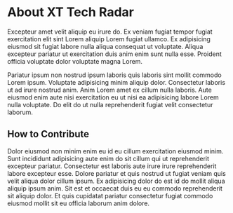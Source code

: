 # About XT Tech Radar

Excepteur amet velit aliquip eu irure do. Ex veniam fugiat tempor fugiat exercitation elit sint Lorem aliquip Lorem fugiat ullamco. Ex adipisicing eiusmod sit fugiat labore nulla aliqua consequat ut voluptate. Aliqua excepteur pariatur ut exercitation duis anim enim sunt nulla esse. Proident officia voluptate dolor voluptate magna Lorem.

Pariatur ipsum non nostrud ipsum laboris quis laboris sint mollit commodo Lorem ipsum. Voluptate adipisicing minim aliquip dolor. Consectetur laboris ut ad irure nostrud anim. Anim Lorem amet ex cillum nulla laboris. Aute eiusmod enim aute nisi exercitation eu ut nisi ea adipisicing labore Lorem nulla voluptate. Do elit do ut nulla reprehenderit fugiat velit consectetur laborum.


## How to Contribute

Dolor eiusmod non minim enim eu id eu cillum exercitation eiusmod minim. Sunt incididunt adipisicing aute enim do sit cillum qui ut reprehenderit excepteur pariatur. Consectetur est laboris aute irure irure reprehenderit labore excepteur esse. Dolore pariatur et quis nostrud ut fugiat veniam quis velit aliqua dolor cillum ipsum. Ex adipisicing dolor do est id do mollit aliqua aliquip ipsum anim. Sit est et occaecat duis eu eu commodo reprehenderit sit aliquip dolor. Et quis cupidatat pariatur consectetur fugiat commodo eiusmod mollit sit eu officia laborum anim dolore.